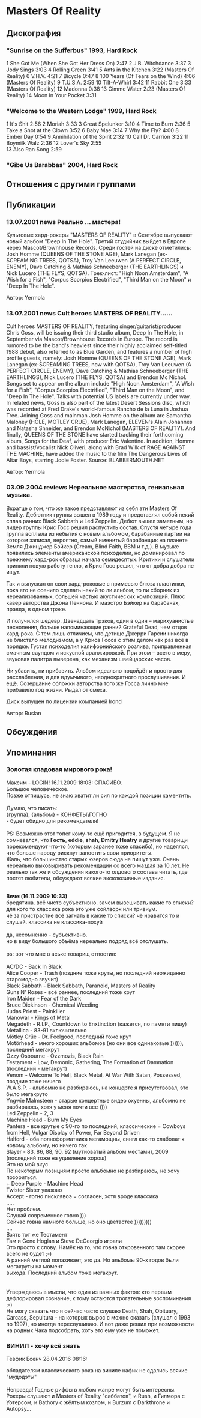 # Masters Of Reality



## Дискография

### "Sunrise on the Sufferbus" 1993, Hard Rock

1 She Got Me (When She Got Her Dress On) 2:47 
2 J.B. Witchdance 3:37 
3 Jody Sings 3:03
4 Rolling Green 3:41 
5 Ants in the Kitchen 3:22 (Masters Of Reality) 
6 V.H.V. 4:21 
7 Bicycle 0:47
8 100 Years (Of Tears on the Wind) 4:06 (Masters Of Reality) 
9 T.U.S.A. 2:59
10 Tilt-A-Whirl 3:42 
11 Rabbit One 3:33 (Masters Of Reality) 
12 Madonna 0:38
13 Gimme Water 2:23 (Masters Of Reality) 
14 Moon in Your Pocket 3:31



### "Welcome to the Western Lodge" 1999, Hard Rock

1 It's Shit 2:56 
2 Moriah 3:33 
3 Great Spelunker 3:10 
4 Time to Burn 2:36 
5 Take a Shot at the Clown 3:52 
6 Baby Mae 3:14
7 Why the Fly? 4:00 
8 Ember Day 0:54
9 Annihilation of the Spirit 2:32
10 Call Dr. Carrion 3:22 
11 Boymilk Walz 2:36 
12 Lover's Sky 2:55  
13 Also Ran Song 2:59 


### "Gibe Us Barabbas" 2004, Hard Rock




## Отношения с другими группами


## Публикации

### 13.07.2001 news Реально ... мастера!

<p>Культовые хард-рокеры "MASTERS OF REALITY" в Сентябре выпускают новый альбом "Deep In The Hole". Третий студийник выйдет в Европе через Mascot/Brownhouse Records. Среди гостей на диске отметились: Josh Homme (QUEENS OF THE STONE AGE), Mark Lanegan (ex-SCREAMING TREES, QOTSA), Troy Van Leeuwen (A PERFECT CIRCLE, ENEMY), Dave Catching & Mathias Schneeberger (THE EARTHLINGS) и Nick Lucero (THE FLYS, QOTSA). Трек-лист: "High Noon Amsterdam", "A Wish for a Fish", "Corpus Scorpios Electrified", "Third Man on the Moon" и "Deep In The Hole".</p>

Автор: Yermola

### 13.07.2001 news Cult heroes MASTERS OF REALITY......

<p>Cult heroes MASTERS OF REALITY, featuring singer/guitarist/producer Chris Goss, will be issuing their third studio album, Deep In The Hole, in September via Mascot/Brownhouse Records in Europe. The record is rumored to be the band's heaviest since their highly acclaimed self-titled 1988 debut, also referred to as Blue Garden, and features a number of high profile guests, namely: Josh Homme (QUEENS OF THE STONE AGE), Mark Lanegan (ex-SCREAMING TREES, now with QOTSA), Troy Van Leeuwen (A PERFECT CIRCLE, ENEMY), Dave Catching & Mathias Schneeberger (THE EARTHLINGS), Nick Lucero (THE FLYS, QOTSA) and Brendon Mc Nichol. Songs set to appear on the album include "High Noon Amsterdam", "A Wish for a Fish", "Corpus Scorpios Electrified", "Third Man on the Moon", and "Deep In The Hole". Talks with potential US labels are currently under way. In related news, Goss is also part of the latest Desert Sessions disc, which was recorded at Fred Drake's world-famous Rancho de la Luna in Joshua Tree. Joining Goss and mainman Josh Homme on the album are Samantha Maloney (HOLE, MOTLEY CRUE), Mark Lanegan, ELEVEN's Alain Johannes and Natasha Shneider, and Brendon McNichol (MASTERS OF REALITY). And finally, QUEENS OF THE STONE have started tracking their forthcoming album, Songs for the Deaf, with producer Eric Valentine. In addition, Homme and bassist/vocalist Nick Oliveri, along with Brad Wilk of RAGE AGAINST THE MACHINE, have added the music to the film The Dangerous Lives of Altar Boys, starring Jodie Foster. Source: BLABBERMOUTH.NET</p>

Автор: Yermola

### 03.09.2004 reviews Нереальное мастерство, гениальная музыка.

<P>Вкратце о том, что же такое представляют из себя эти Masters Of Reality. Дебютник группы вышел в 1989 году и представлял собой некий сплав ранних Black Sabbath и Led Zeppelin. Дебют вышел заметным, но лидер группы Крис Госс решил распустить состав. Спустя четыре года группа всплыла из небытия с новым альбомом, барабанные партии на котором записал, вероятно, самый именитый барабанщик на планете Земля Джинджер Бэйкер (Cream, Blind Faith, BBM и т.д.). В музыке появились элементы американской психоделии, но доминировал по прежнему хард-рок образца начала семидесятых. Критики и слушатели приняли новую работу тепло, и Крис Госс решил, что от добра добра не ищут. </P>
<P>Так и выпускал он свои хард-роковые с примесью блюза пластинки, пока его не осенило сделать некий то ли альбом, то ли сборник из нереализованных, большей частью акустических композиций. Плюс кавер авторства Джона Леннона. И маэстро Бэйкер на барабанах, правда, в одном трэке. </P>
<P>И получился шедевр. Двенадцать трэков, один в один – марихуанистые песнопения, больше напоминающие ранний Grateful Dead, чем отцов хард-рока. С тем лишь отличием, что детище Джерри Гарсии никогда не блистало мелодизмом, а у Криса Госса с этим делом как раз всё в порядке. Густая психоделия калифорнийского розлива, приправленная смачным саундом и искусной аранжировкой. При этом – всего в меру, звуковая палитра выверена, как механизм швейцарских часов. </P>
<P>Ни убавить, ни прибавить. Альбом идеально подойдёт и просто для расслабления, и для вдумчивого, неоднократного прослушивания. И ещё. Созерцание обложки авторства того же Госса лично мне прибавило год жизни. Рыдал от смеха. </P>
<P>Диск выпущен по лицензии компанией Irond</P>
Автор: Ruslan


## Обсуждения


## Упоминания

### Золотая кладовая мирового рока!

Максим - LOGIN! 16.11.2009 18:03:
СПАСИБО.<BR>Большое человеческое.<BR>Позже отпишусь, не знаю хватит ли сил по каждой позиции каментить.<BR><BR>Думаю, что писать:<BR>{группа}, {альбом} - КОНФЕТЫ\ГОГНО<BR>- будет обидно для рекомендателя!<BR><BR>PS: Возможно этот топег кому-то ещё пригодится, в будущем. Я не сомневался, что <B>Гость</B>, <B>eddie</B>, <B>shah</B>, <B>Dmitry Heatry</B> и другие товарищи порекомендуют что-то (которым заранее тоже спасибо), но надеялся, что больше народу рискнут запостить свои приоритеты.<BR>Жаль, что большинство старых юзеров сюда не пишут уже. Очень нереально выковыривать рекомендации со всего маздая за 10 лет. Не реально так же и обсуждения какого-то олдового состава читать, где постят любители, обсуждают всякие эксклюзивные издания.<BR><BR><DIV CLASS="quote"><B>Вяче:(16.11.2009 10:33) 	  </B><BR> 	бредятина. всё чисто субъективно. зачем вывешивать какие то списки? для кого то классика рока это уже сойлворк или тривиум.<BR>чё за пристрастие всё загнать в какие то списки? чё нравится то и слушай. классика не классика-похуй</DIV><BR>да, несомненно - субъективно.<BR>но в виду большого объёма нереально подряд всё отслушать.<BR><BR>ps: вот что мне в аське товарищ отпостил:<BR><BR><DIV CLASS="quote">AC/DC - Back In Black<BR>Alice Cooper - Trash (поздние тоже круты, но последний неожиданно старомодно звучит)<BR>Black Sabbath - Black Sabbath, Paranoid, Masters of Reality<BR>Guns N' Roses - всё раннее, последний тоже крут<BR>Iron Maiden - Fear of the Dark<BR>Bruce Dickinson - Chemical Weeding<BR>Judas Priest - Painkiller<BR>Manowar - Kings of Metal<BR>Megadeth - R.I.P., Countdown to Enxtinction (кажется, по памяти пишу)<BR>Metallica - 83-91 включительно<BR>M&#246;tley Cr&#252;e - Dr. Feelgood, последний тоже крут<BR>Mot&#246;rhead - много хороших альбомов (но они все одинаковые )))))), последний мегакрут<BR>Ozzy Osbourne - Ozzmozis, Black Rain<BR>Testament - Low, Demonic, Gathering, The Formation of Damnation (последний - мегакрут)<BR>Venom - Welcome To Hell, Black Metal, At War With Satan, Possessed, поздние тоже ничего<BR>W.A.S.P. - альбомно не разбираюсь, на концерте я присутствовал, это было мегакруто<BR>Yngwie Malmsteen - старые концертные видео охуенны, альбомно не разбираюсь, хотя у меня почти все ))))<BR>Led Zeppelin - 2, 3<BR>Machine Head - Burn My Eyes<BR>Pantera - все крутые с 90-го по последний, классические = Cowboys from Hell, Vulgar Display of Power, Far Beyond Driven<BR>Halford - оба полноформатника мегамощны, сингл как-то слабоват к новому альбому, но ничего так<BR>Slayer - 83, 86, 88, 90, 92 (мутноватый альбом местами), 2009 (последний тоже на удивление хорош)<BR>Это на мой вкус<BR>По некоторым позициям просто альбомно не разбираюсь, не хочу позориться.<BR>+ Deep Purple - Machine Head<BR>Twister Sister уважаю<BR>Accept - гогно писклявоэ = согласен, хотя вроде классика<BR>.....<BR>Нет проблем.<BR>Слушай современное говно )))<BR>Сейчас говна намного больше, но оно цветастее )))))))))<BR>....<BR>Взять тот же Тестамент<BR>Там и Gene Hoglan и Steve DeGeorgio играли<BR>Это просто к слову. Намёк на то, что говна откровенного там скорее всего не будет ;-) <BR>А ранний метлой попахивает, это да. Но альбомы 90-х годов были мегакруты на момент <BR>выхода. Последний альбом тоже мегакрут.<BR></DIV><BR><BR>Утверждаюсь в мысли, что один из важных фактов: кто первым дефлорировал сознание, к тому остаются трогательные воспоминания ;-)<BR>Не могу сказать что я сейчас часто слушаю Death, Shah, Obituary, Carcass, Sepultura - на которых вырос с можно сказать (слушал с 1993 по 1997), но иногда переслушиваю. И вот даже решил при возможности на родных Чака подсобрать, хоть это ему уже не поможет.

### ВИНИЛ - хочу всё знать

Тевфик Есенч 28.04.2016 08:16:
<DIV CLASS="quote">обладателям классического рока на виниле нафик не сдались всякие "мудодэты"</DIV><BR>Неправда! Годные риффы в любом жанре могут быть интересны. Рокеры слушают и Masters of Reality "саббатов", и Rush, и Гилмора с Уотерсом, и Bathory с жёлтым козлом, и Burzum с Darkthrone и Autopsy...

